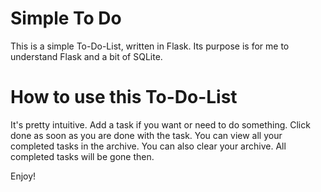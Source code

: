 # Simple To Do
This is a simple To-Do-List, written in Flask. Its purpose is for me to understand Flask and a bit of SQLite.

# How to use this To-Do-List
It's pretty intuitive. Add a task if you want or need to do something. Click done as soon as you are done with the task. 
You can view all your completed tasks in the archive. You can also clear your archive. All completed tasks will be gone then.

Enjoy!
